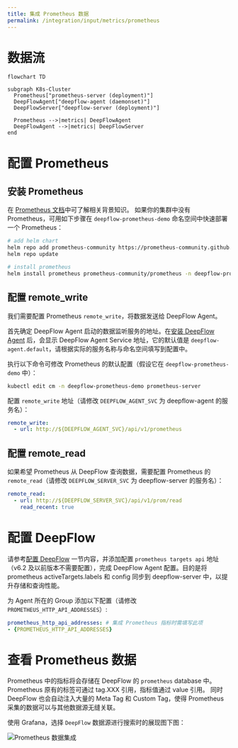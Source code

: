 ```yaml
---
title: 集成 Prometheus 数据
permalink: /integration/input/metrics/prometheus
---
```


# 数据流

```mermaid
flowchart TD

subgraph K8s-Cluster
  Prometheus["prometheus-server (deployment)"]
  DeepFlowAgent["deepflow-agent (daemonset)"]
  DeepFlowServer["deepflow-server (deployment)"]

  Prometheus -->|metrics| DeepFlowAgent
  DeepFlowAgent -->|metrics| DeepFlowServer
end
```

# 配置 Prometheus

## 安装 Prometheus

在 [Prometheus 文档](https://prometheus.io/docs/introduction/overview/)中可了解相关背景知识。
如果你的集群中没有 Prometheus，可用如下步骤在 `deepflow-prometheus-demo` 命名空间中快速部署一个 Prometheus：
```bash
# add helm chart
helm repo add prometheus-community https://prometheus-community.github.io/helm-charts
helm repo update

# install prometheus
helm install prometheus prometheus-community/prometheus -n deepflow-prometheus-demo --create-namespace
```

## 配置 remote_write

我们需要配置 Prometheus `remote_write`，将数据发送给 DeepFlow Agent。

首先确定 DeepFlow Agent 启动的数据监听服务的地址。在[安装 DeepFlow Agent](../../install/single-k8s/) 后，会显示 DeepFlow Agent Service 地址，它的默认值是 `deepflow-agent.default`，请根据实际的服务名称与命名空间填写到配置中。

执行以下命令可修改 Prometheus 的默认配置（假设它在 `deepflow-prometheus-demo` 中）：
```bash
kubectl edit cm -n deepflow-prometheus-demo prometheus-server
```

配置 `remote_write` 地址（请修改 `DEEPFLOW_AGENT_SVC` 为 deepflow-agent 的服务名）：
```yaml
remote_write:
  - url: http://${DEEPFLOW_AGENT_SVC}/api/v1/prometheus
```

## 配置 remote_read

如果希望 Prometheus 从 DeepFlow 查询数据，需要配置 Prometheus 的 `remote_read`（请修改 `DEEPFLOW_SERVER_SVC` 为 deepflow-server 的服务名）：
```yaml
remote_read:
  - url: http://${DEEPFLOW_SERVER_SVC}/api/v1/prom/read
    read_recent: true
```

# 配置 DeepFlow

请参考[配置 DeepFlow](../tracing/opentelemetry/#配置-deepflow) 一节内容，并添加配置 `prometheus targets api` 地址（v6.2 及以前版本不需要配置），完成 DeepFlow Agent 配置。目的是将 prometheus activeTargets.labels 和 config 同步到 deepflow-server 中，以提升存储和查询性能。

为 Agent 所在的 Group 添加以下配置（请修改 `PROMETHEUS_HTTP_API_ADDRESSES`）:
```yaml
prometheus_http_api_addresses: # 集成 Prometheus 指标时需填写此项
- {PROMETHEUS_HTTP_API_ADDRESSES}
```

# 查看 Prometheus 数据

Prometheus 中的指标将会存储在 DeepFlow 的 `prometheus` database 中。
Prometheus 原有的标签可通过 tag.XXX 引用，指标值通过 value 引用。
同时 DeepFlow 也会自动注入大量的 Meta Tag 和 Custom Tag，使得 Prometheus 采集的数据可以与其他数据源无缝关联。

使用 Grafana，选择 `DeepFlow` 数据源进行搜索时的展现图下图：

![Prometheus 数据集成](https://yunshan-guangzhou.oss-cn-beijing.aliyuncs.com/pub/pic/20231003651c19e6684d1.png)
